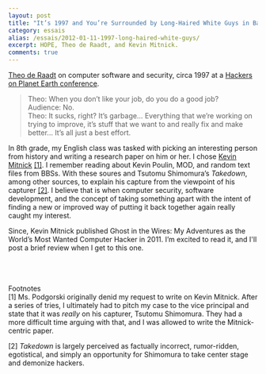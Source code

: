 ```yaml
---
layout: post
title: "It’s 1997 and You’re Surrounded by Long-Haired White Guys in Backpacks"
category: essais
alias: /essais/2012-01-11-1997-long-haired-white-guys/
excerpt: HOPE, Theo de Raadt, and Kevin Mitnick.
comments: true
---
```


[Theo de Raadt](http://en.wikipedia.org/wiki/Theo_de_Raadt) on computer software and security, circa 1997 at a [Hackers on Planet Earth conference](http://blip.tv/2600magazine/beyond-hope-1997-cdc-and-world-domination-5799413).  


> Theo: When you don’t like your job, do you do a good job?  
> Audience: No.  
> Theo: It sucks, right? It’s garbage… Everything that we’re working on trying to improve, it’s stuff that we want to and really fix and make better... It’s all just a best effort.  

In 8th grade, my English class was tasked with picking an interesting person from history and writing a research paper on him or her. I chose [Kevin Mitnick](http://blip.tv/2600magazine/beyond-hope-1997-the-kevin-mitnick-story-5799940) [\[1\]](#fn1). I remember reading about Kevin Poulin, MOD, and random text files from BBSs. With these soures and Tsutomu Shimomura’s _Takedown_, among other sources, to explain his capture from the viewpoint of his capturer [\[2\]](#fn2). I believe that is when computer security, software development, and the concept of taking something apart with the intent of finding a new or improved way of putting it back together again really caught my interest.  

Since, Kevin Mitnick published Ghost in the Wires: My Adventures as the World’s Most Wanted Computer Hacker in 2011.  I’m excited to read it, and I'll post a brief review when I get to this one.  
<br />
<br />
<br />

Footnotes  
<a id="fn1">[1]</a> Ms. Podgorski originally denid my request to write on Kevin Mitnick. After a series of tries, I ultimately had to pitch my case to the vice principal and state that it was _really_ on his capturer, Tsutomu Shimomura. They had a more difficult time arguing with that, and I was allowed to write the Mitnick-centric paper.  

<a id="fn2">[2]</a> _Takedown_ is largely perceived as factually incorrect, rumor-ridden, egotistical, and simply an opportunity for Shimomura to take center stage and demonize hackers.  

<a href="https://plus.google.com/+VincentBarr0?rel=author"></a>